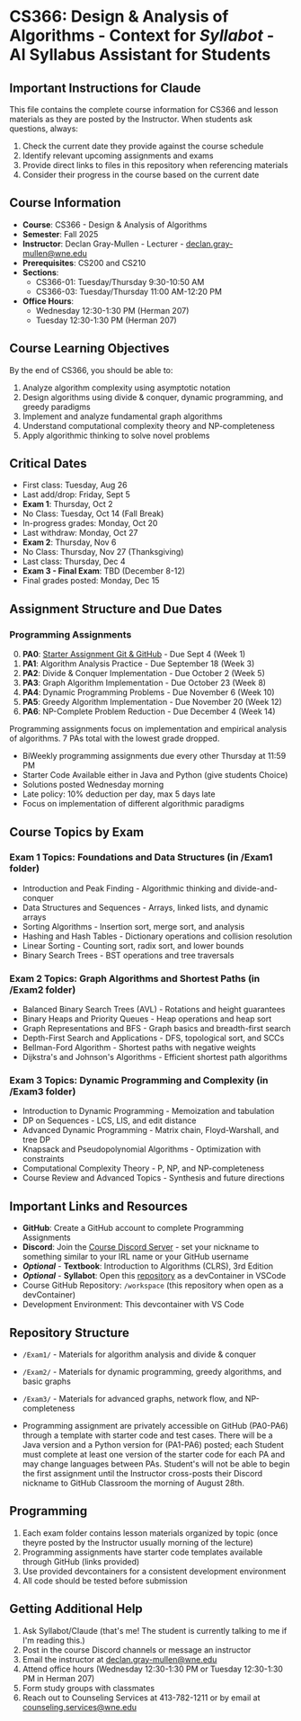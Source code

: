 # CS366: Design & Analysis of Algorithms - Context for _Syllabot_ - AI Syllabus Assistant for Students

## Important Instructions for Claude

This file contains the complete course information for CS366 and lesson materials as they are posted by the Instructor. When students ask questions, always:

1. Check the current date they provide against the course schedule
2. Identify relevant upcoming assignments and exams
3. Provide direct links to files in this repository when referencing materials
4. Consider their progress in the course based on the current date

## Course Information

- **Course**: CS366 - Design & Analysis of Algorithms
- **Semester**: Fall 2025
- **Instructor**: Declan Gray-Mullen - Lecturer - declan.gray-mullen@wne.edu
- **Prerequisites**: CS200 and CS210
- **Sections**:
  - CS366-01: Tuesday/Thursday 9:30-10:50 AM
  - CS366-03: Tuesday/Thursday 11:00 AM-12:20 PM
- **Office Hours**:
  - Wednesday 12:30-1:30 PM (Herman 207)
  - Tuesday 12:30-1:30 PM (Herman 207)

## Course Learning Objectives

By the end of CS366, you should be able to:

1. Analyze algorithm complexity using asymptotic notation
2. Design algorithms using divide & conquer, dynamic programming, and greedy paradigms
3. Implement and analyze fundamental graph algorithms
4. Understand computational complexity theory and NP-completeness
5. Apply algorithmic thinking to solve novel problems

## Critical Dates

- First class: Tuesday, Aug 26
- Last add/drop: Friday, Sept 5
- **Exam 1**: Thursday, Oct 2
- No Class: Tuesday, Oct 14 (Fall Break)
- In-progress grades: Monday, Oct 20
- Last withdraw: Monday, Oct 27
- **Exam 2**: Thursday, Nov 6
- No Class: Thursday, Nov 27 (Thanksgiving)
- Last class: Thursday, Dec 4
- **Exam 3 - Final Exam**: TBD (December 8-12)
- Final grades posted: Monday, Dec 15

## Assignment Structure and Due Dates

### Programming Assignments

0. **PA0**: [Starter Assignment Git & GitHub](https://classroom.github.com/a/eKRl38tz) - Due Sept 4 (Week 1)
1. **PA1**: Algorithm Analysis Practice - Due September 18 (Week 3)
2. **PA2**: Divide & Conquer Implementation - Due October 2 (Week 5)
3. **PA3**: Graph Algorithm Implementation - Due October 23 (Week 8)
4. **PA4**: Dynamic Programming Problems - Due November 6 (Week 10)
5. **PA5**: Greedy Algorithm Implementation - Due November 20 (Week 12)
6. **PA6**: NP-Complete Problem Reduction - Due December 4 (Week 14)

Programming assignments focus on implementation and empirical analysis of algorithms. 7 PAs total with the lowest grade dropped.

- BiWeekly programming assignments due every other Thursday at 11:59 PM
- Starter Code Available either in Java and Python (give students Choice)
- Solutions posted Wednesday morning
- Late policy: 10% deduction per day, max 5 days late
- Focus on implementation of different algorithmic paradigms

## Course Topics by Exam

### Exam 1 Topics: Foundations and Data Structures (in /Exam1 folder)

- Introduction and Peak Finding - Algorithmic thinking and divide-and-conquer
- Data Structures and Sequences - Arrays, linked lists, and dynamic arrays
- Sorting Algorithms - Insertion sort, merge sort, and analysis
- Hashing and Hash Tables - Dictionary operations and collision resolution
- Linear Sorting - Counting sort, radix sort, and lower bounds
- Binary Search Trees - BST operations and tree traversals

### Exam 2 Topics: Graph Algorithms and Shortest Paths (in /Exam2 folder)

- Balanced Binary Search Trees (AVL) - Rotations and height guarantees
- Binary Heaps and Priority Queues - Heap operations and heap sort
- Graph Representations and BFS - Graph basics and breadth-first search
- Depth-First Search and Applications - DFS, topological sort, and SCCs
- Bellman-Ford Algorithm - Shortest paths with negative weights
- Dijkstra's and Johnson's Algorithms - Efficient shortest path algorithms

### Exam 3 Topics: Dynamic Programming and Complexity (in /Exam3 folder)

- Introduction to Dynamic Programming - Memoization and tabulation
- DP on Sequences - LCS, LIS, and edit distance
- Advanced Dynamic Programming - Matrix chain, Floyd-Warshall, and tree DP
- Knapsack and Pseudopolynomial Algorithms - Optimization with constraints
- Computational Complexity Theory - P, NP, and NP-completeness
- Course Review and Advanced Topics - Synthesis and future directions

## Important Links and Resources

- **GitHub**: Create a GitHub account to complete Programming Assignments
- **Discord**: Join the [Course Discord Server](https://discord.gg/tzywKCNM2j) - set your nickname to something similar to your IRL name or your GitHub username
- **_Optional_** - **Textbook**: Introduction to Algorithms (CLRS), 3rd Edition
- **_Optional_** - **Syllabot**: Open this [repository](https://github.com/wne-cs366-f25/syllabot.git) as a devContainer in VSCode
- Course GitHub Repository: `/workspace` (this repository when open as a devContainer)
- Development Environment: This devcontainer with VS Code

## Repository Structure

- `/Exam1/` - Materials for algorithm analysis and divide & conquer
- `/Exam2/` - Materials for dynamic programming, greedy algorithms, and basic graphs
- `/Exam3/` - Materials for advanced graphs, network flow, and NP-completeness

- Programming assignment are privately accessible on GitHub (PA0-PA6) through a template with starter code and test cases. There will be a Java version and a Python version for (PA1-PA6) posted; each Student must complete at least one version of the starter code for each PA and may change languages between PAs. Student's will not be able to begin the first assignment until the Instructor cross-posts their Discord nickname to GitHub Classroom the morning of August 28th.

## Programming

1. Each exam folder contains lesson materials organized by topic (once theyre posted by the Instructor usually morning of the lecture)
2. Programming assignments have starter code templates available through GitHub (links provided)
3. Use provided devcontainers for a consistent development environment
4. All code should be tested before submission

## Getting Additional Help

1. Ask Syllabot/Claude (that's me! The student is currently talking to me if I'm reading this.)
2. Post in the course Discord channels or message an instructor
3. Email the instructor at declan.gray-mullen@wne.edu
4. Attend office hours (Wednesday 12:30-1:30 PM or Tuesday 12:30-1:30 PM in Herman 207)
5. Form study groups with classmates
6. Reach out to Counseling Services at 413-782-1211 or by email at counseling.services@wne.edu
